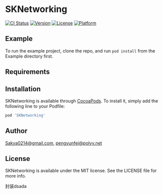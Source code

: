 # SKNetworking

[![CI Status](https://img.shields.io/travis/Sakya0214@gmail.com/SKNetworking.svg?style=flat)](https://travis-ci.org/Sakya0214@gmail.com/SKNetworking)
[![Version](https://img.shields.io/cocoapods/v/SKNetworking.svg?style=flat)](https://cocoapods.org/pods/SKNetworking)
[![License](https://img.shields.io/cocoapods/l/SKNetworking.svg?style=flat)](https://cocoapods.org/pods/SKNetworking)
[![Platform](https://img.shields.io/cocoapods/p/SKNetworking.svg?style=flat)](https://cocoapods.org/pods/SKNetworking)

## Example

To run the example project, clone the repo, and run `pod install` from the Example directory first.

## Requirements

## Installation

SKNetworking is available through [CocoaPods](https://cocoapods.org). To install
it, simply add the following line to your Podfile:

```ruby
pod 'SKNetworking'
```

## Author

Sakya0214@gmail.com, pengyunfei@polyv.net

## License

SKNetworking is available under the MIT license. See the LICENSE file for more info.

封装dsada
